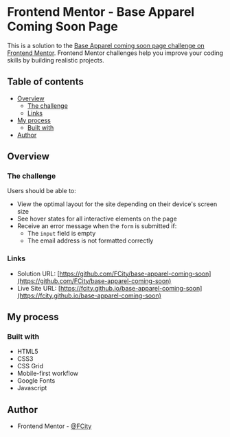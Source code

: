 # Frontend Mentor - Base Apparel Coming Soon Page

This is a solution to the [Base Apparel coming soon page challenge on Frontend Mentor](https://www.frontendmentor.io/challenges/base-apparel-coming-soon-page-5d46b47f8db8a7063f9331a0). Frontend Mentor challenges help you improve your coding skills by building realistic projects.

## Table of contents

- [Overview](#overview)
  - [The challenge](#the-challenge)
  - [Links](#links)
- [My process](#my-process)
  - [Built with](#built-with)
- [Author](#author)

## Overview

### The challenge

Users should be able to:

- View the optimal layout for the site depending on their device's screen size
- See hover states for all interactive elements on the page
- Receive an error message when the `form` is submitted if:
  - The `input` field is empty
  - The email address is not formatted correctly

### Links

- Solution URL: [https://github.com/FCity/base-apparel-coming-soon](https://github.com/FCity/base-apparel-coming-soon)
- Live Site URL: [https://fcity.github.io/base-apparel-coming-soon](https://fcity.github.io/base-apparel-coming-soon)

## My process

### Built with

- HTML5
- CSS3
- CSS Grid
- Mobile-first workflow
- Google Fonts
- Javascript

## Author

- Frontend Mentor - [@FCity](https://www.frontendmentor.io/profile/FCity)
